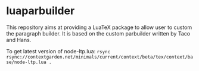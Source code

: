 luaparbuilder
=============

This repository aims at providing a LuaTeX package to allow user to custom the paragraph builder. It is based on the custom parbuilder written by Taco and Hans.

To get latest version of node-ltp.lua: `rsync rsync://contextgarden.net/minimals/current/context/beta/tex/context/base/node-ltp.lua .`
